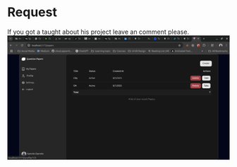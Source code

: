 # Request

If you got a taught about his project leave an comment please.
![Project UI](/public/UI1.png)
